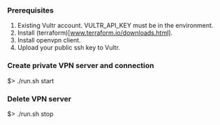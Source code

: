 ### Prerequisites

1. Existing Vultr account. VULTR_API_KEY must be in the environment.
2. Install (terraform)[www.terraform.io/downloads.html].
3. Install openvpn client.
4. Upload your public ssh key to Vultr.


### Create private VPN server and connection

 $> ./run.sh start

### Delete VPN server

 $> ./run.sh stop

